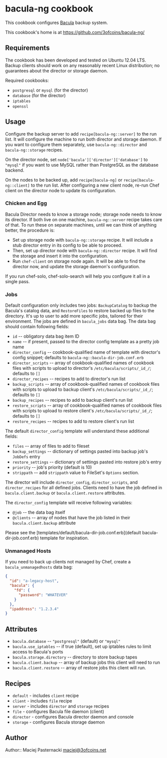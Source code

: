 bacula-ng cookbook
==================

This cookbook configures [Bacula](http://www.bacula.org/) backup system.

This cookbook's home is at https://github.com/3ofcoins/bacula-ng/

Requirements
------------

The cookbook has been developed and tested on Ubuntu 12.04 LTS. Backup
clients should work on any reasonably recent Linux distribution; no
guarantees about the director or storage daemon.

Required cookbooks:

- `postgresql` or `mysql` (for the director)
- `database` (for the director)
- `iptables`
- `openssl`

Usage
-----

Configure the backup server to add `recipe[bacula-ng::server]` to the
run list. It will configure the machine to run both director and
storage daemon. If you want to configure them separately, use
`bacula-ng::director` and `bacula-ng::storage` recipes.

On the director node, set `node['bacula']['director']['database']` to
`"mysql"` if you want to use MySQL rather than PostgreSQL as the
database backend.

On the nodes to be backed up, add `recipe[bacula-ng]` or
`recipe[bacula-ng::client]` to the run list. After configuring a new
client node, re-run Chef client on the director node to update its
configuration.

### Chicken and Egg

Bacula Director needs to know a storage node; storage node needs to
know its director. If both live on one machine, `bacula-ng::server`
recipe takes care of that. To run these on separate machines, until we
can think of anything better, the procedure is:

 - Set up storage node with `bacula-ng::storage` recipe. It will
   include a stub director entry in its config to be able to proceed.
 - Then, set up director node with `bacula-ng::director` recipe. It
   will find the storage and insert it into the configuration.
 - Run `chef-client` on storage node again. It will be able to find
   the director now, and update the storage daemon's configuration.

If you run chef-solo, chef-solo-search will help you configure it all
in a single pass.

### Jobs

Default configuration only includes two jobs: `BackupCatalog` to
backup the Bacula's catalog data, and `RestoreFiles` to restore backed
up files to the directory. It's up to user to add more specific jobs,
tailored for their environment. The jobs are defined in `bacula_jobs`
data bag. The data bag should contain following fields:

 - `id` -- obligatory data bag item ID
 - `name` -- if present, passed to the director config template as
   a pretty job name
 - `director_config` -- cookbook-qualified name of template with director's
   config snippet; defaults to `bacula-ng::bacula-dir-job.conf.erb`
 - `director_scripts` -- array of cookbook-qualified names of cookbook
   files with scripts to upload to director's
   `/etc/bacula/scripts/_id_/`; defaults to `[]`
 - `director_recipes` -- recipes to add to director's run list
 - `backup_scripts` -- array of cookbook-qualified names of cookbook
   files with scripts to upload to backup client's
   `/etc/bacula/scripts/_id_/`; defaults to `[]`
 - `backup_recipes` -- recipes to add to backup client's run list
 - `restore_scripts` -- array of cookbook-qualified names of cookbook
    files with scripts to upload to restore client's
    `/etc/bacula/scripts/_id_/`; defaults to `[]`
 - `restore_recipes` -- recipes to add to restore client's run list

The default `director_config` template will understand these
additional fields:

 - `files` -- array of files to add to fileset
 - `backup_settings` -- dictionary of settings pasted into backup
   job's `JobDefs` entry
 - `restore_settings` -- dictionary of settings pasted into restore
   job's entry
 - `priority` -- job's priority (default is 10)
 - `strippath` -- add `strippath` value to FileSet's `Options` section.

The director will include `director_config`, `director_scripts`, and
`director_recipes` for all defined jobs. Clients need to have the job
defined in `bacula.client.backup` or `bacula.client.restore`
attributes.

The `director_config` template will receive following variables:

 - `@job` -- the data bag itself
 - `@clients` -- array of nodes that have the job listed in their
   `bacula.client.backup` attribute

Please see the [templates/default/bacula-dir-job.conf.erb](default
bacula-dir-job.conf.erb) template for inspiration.

### Unmanaged Hosts

If you need to back up clients not managed by Chef, create a
`bacula_unmanagedhosts` data bag:

```json
{
  "id": "a-legacy-host",
  "bacula": {
    "fd": {
      "password": "WHATEVER"
    }
  },
  "ipaddress": "1.2.3.4"
}
```

Attributes
----------

 - `bacula.database` -- `"postgresql"` (default) or `"mysql"`
 - `bacula.use_iptables` -- if true (default), set up iptables rules
   to limit access to Bacula's ports
 - `bacula.storage.directory` -- directory to store backup tapes
 - `bacula.client.backup` -- array of backup jobs this client will
   need to run
 - `bacula.client.restore` -- array of restore jobs this client will
   run.

Recipes
-------

 - `default` - includes `client` recipe
 - `client` - includes `file` recipe
 - `server` - includes `director` and `storage` recipes
 - `file` - configures Bacula file daemon (client)
 - `director` - configures Bacula director daemon and console
 - `storage` - configures Bacula storage daemon

Author
------

Author:: Maciej Pasternacki <maciej@3ofcoins.net>
